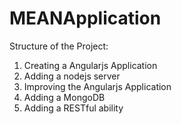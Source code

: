 # MEANApplication
Structure of the Project:
1. Creating a Angularjs Application
2. Adding a nodejs server
3. Improving the Angularjs Application
4. Adding a MongoDB
5. Adding a RESTful ability 